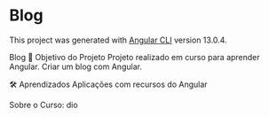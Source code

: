 # Blog

This project was generated with [Angular CLI](https://github.com/angular/angular-cli) version 13.0.4.

Blog
🎯 Objetivo do Projeto
Projeto realizado em curso para aprender Angular. Criar um blog com Angular.

🛠 Aprendizados
Aplicações com recursos do Angular

Sobre o Curso: dio
